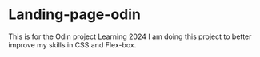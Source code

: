 # Landing-page-odin
This is for the Odin project Learning 2024
I am doing this project to better improve my skills in CSS and Flex-box.
